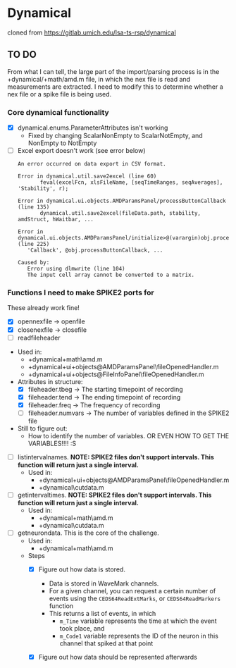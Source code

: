 # Dynamical

cloned from https://gitlab.umich.edu/lsa-ts-rsp/dynamical

## TO DO

From what I can tell, the large part of the import/parsing process is in the +dynamical/+math/amd.m file, in which the nex file is read and measurements are extracted.
I need to modify this to determine whether a nex file or a spike file is being used.

### Core dynamical functionality
 - [X] dynamical.enums.ParameterAttributes isn't working
   - Fixed by changing ScalarNonEmpty to ScalarNotEmpty, and NonEmpty to NotEmpty
 - [ ] Excel export doesn't work (see error below)
     ```Error using xlswrite (line 192)
    An error occurred on data export in CSV format.
    
    Error in dynamical.util.save2excel (line 60)
            feval(excelFcn, xlsFileName, [seqTimeRanges, seqAverages], 'Stability', r);
    
    Error in dynamical.ui.objects.AMDParamsPanel/processButtonCallback (line 135)
            dynamical.util.save2excel(fileData.path, stability, amdStruct, hWaitbar, ...
    
    Error in dynamical.ui.objects.AMDParamsPanel/initialize>@(varargin)obj.processButtonCallback(varargin{:}) (line 225)
        'Callback', @obj.processButtonCallback, ...
    
    Caused by:
        Error using dlmwrite (line 104)
        The input cell array cannot be converted to a matrix.
    ```

### Functions I need to make SPIKE2 ports for

These already work fine!
 - [X] opennexfile -> openfile
 - [X] closenexfile -> closefile
 - [ ] readfileheader
  - Used in:
    - +dynamical\+math\amd.m
    - +dynamical\+ui\+objects\@AMDParamsPanel\fileOpenedHandler.m
    - +dynamical\+ui\+objects\@FileInfoPanel\fileOpenedHandler.m
  - Attributes in structure:
    - [X] fileheader.tbeg -> The starting timepoint of recording
    - [X] fileheader.tend -> The ending timepoint of recording
    - [X] fileheader.freq -> The frequency of recording
    - [ ] fileheader.numvars -> The number of variables defined in the SPIKE2 file
  - Still to figure out:
    - How to identify the number of variables. OR EVEN HOW TO GET THE VARIABLES!!!! :S
 - [ ] listintervalnames. **NOTE: SPIKE2 files don't support intervals. This function will return just a single interval.**
   - Used in:
     - +dynamical\+ui\+objects\@AMDParamsPanel\fileOpenedHandler.m
     - +dynamical\cutdata.m
 - [ ] getintervaltimes. **NOTE: SPIKE2 files don't support intervals. This function will return just a single interval.**
   - Used in:
     - +dynamical\+math\amd.m
     - +dynamical\cutdata.m
 - [ ] getneurondata. This is the core of the challenge.
   - Used in:
     - +dynamical\+math\amd.m
   - Steps
     - [X] Figure out how data is stored.
       - Data is stored in WaveMark channels.
       - For a given channel, you can request a certain number of events using the ```CEDS64ReadExtMarks```, or ```CEDS64ReadMarkers``` function
       - This returns a list of events, in which
         - ```m_Time``` variable represents the time at which the event took place, and
         - ```m_Code1``` variable represents the ID of the neuron in this channel that spiked at that point
     - [X] Figure out how data should be represented afterwards




 


